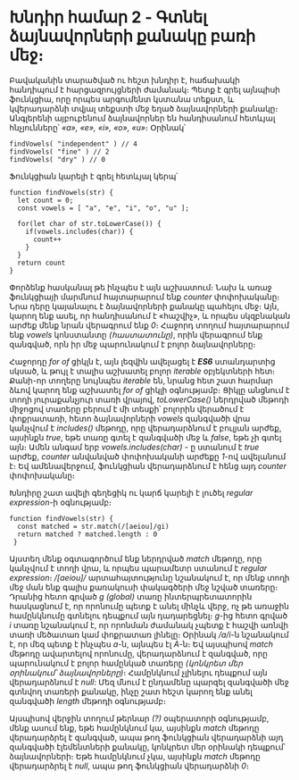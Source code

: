 # Խնդիր համար 2 - Գտնել ձայնավորների քանակը բառի մեջ։

Բավականին տարածված ու հեշտ խնդիր է, հաճախակի հանդիպում է հարցազրույցների ժամանակ։ Պետք է գրել այնպիսի ֆունկցիա, որը որպես արգումենտ կստանա տեքստ, և կվերադարձնի տվյալ տեքստի մեջ եղած ձայնավորների քանակը։ Անգլերենի այբուբենում ձայնավորներ են հանդիսանում հետևյալ հնչյունները՝ _«a», «e», «i», «o», «u»_։ Օրինակ՝

```
findVowels( "independent" ) // 4
findVowels( "fine" ) // 2
findVowels( "dry" ) // 0
```

Ֆունկցիան կարելի է գրել հետևյալ կերպ՝

```
function findVowels(str) {
  let count = 0;
  const vowels = [ "a", "e", "i", "o", "u" ];

  for(let char of str.toLowerCase()) {
    if(vowels.includes(char)) {
      count++
    }
  }
  return count
}
```

Փորձենք հասկանալ թե ինչպես է այն աշխատում։ Նախ և առաջ ֆունկցիայի մարմնում հայտարարում ենք _counter_ փոփոխականը։ Նրա դերը կայանալու է ձայնավորների քանակը պահելու մեջ։ Այն, կարող ենք ասել, որ հանդիսանում է «հաշվիչ», և որպես սկզբնական արժեք մենք նրան վերագրում ենք _0_։ Հաջորդ տողում հայտարարում ենք _vowels_ կոնստանտը _(հաստատունը)_, որին վերագրում ենք զանգված, որն իր մեջ պարունակում է բոլոր ձայնավորները։

Հաջորդը _for of_ ցիկլն է, այն լեզվին ավելացել է **_ES6_** ստանդարտից սկսած, և թույլ է տալիս աշխատել բոլոր _iterable_ օբյեկտների հետ։ Քանի-որ տողերը նույնպես _iterable_ են, նրանց հետ շատ հարմար ձևով կարող ենք աշխատել _for of_ ցիկլի օգնությամբ։ Ցիկլը անցնում է տողի յուրաքանչյուր տառի վրայով, _toLowerCase()_ ներդրված մեթոդի միջոցով տառերը բերում է մի տեսքի՝ բոլորին վերածում է փոքրատառի, հետո ձայնավորների _vowels_ զանգվածի վրա կանչվում է _includes()_ մեթոդը, որը վերադարձնում է բուլյան արժեք, այսինքն _true_, եթե տառը գտել է զանգվածի մեջ և _false_, եթե չի գտել այն։ Ամեն անգամ երբ _vowels.includes(char)_ - ը ստանում է _true_ արժեք, _counter_ անվանված փոփոխականի արժեքը _1_-ով ավելանում է։ Եվ ամենավերջում, ֆունկցիան վերադարձնում է հենց այդ _counter_ փոփոխականը։

Խնդիրը շատ ավելի գեղեցիկ ու կարճ կարելի է լուծել _regular expression_-ի օգնությամբ։

```
function findVowels(str) {
  const matched = str.match(/[aeiou]/gi)
  return matched ? matched.length : 0
 }
```

Այստեղ մենք օգտագործում ենք ներդրված _match_ մեթոդը, որը կանչվում է տողի վրա, և որպես պարամետր ստանում է _regular expression_։ _/[aeiou]/_ արտահայտությունը նշանակում է, որ մենք տողի մեջ ման ենք գալիս քառակուսի փակագծերի մեջ նշված տառերը։ Դրանից հետո գրված _g (global)_ տառը ինտերպրետատորին հասկացնում է, որ որոնումը պետք է անել մինչև վերջ, ոչ թե առաջին համընկնումը գտնելու դեպքում այն դադարեցնել։ _g_-ից հետո գրված _i_ տառը նշանակում է, որ որոնման ժամանակ չպետք է հաշվի առնվի տառի մեծատառ կամ փոքրատառ լինելը։ Օրինակ _/a/i_-ն նշանակում է, որ մեզ պետք է ինչպես _a_-ն, այնպես էլ _A_-ն։ Եվ այսպիսով _match_ մեթոդը ավարտելով որոնումը, վերադարձնում է զանգված, որը պարունակում է բոլոր համընկած տառերը _(կոնկրետ մեր օրինակում՝ ձայնավորները)_։ Համընկնում չլինելու դեպքում այն վերադարձնում է _null_: Մեզ մնում է ընդամենը պարզել զանգվածի մեջ գտնվող տառերի քանակը, ինչը շատ հեշտ կարող ենք անել զանգվածի _length_ մեթոդի օգնությամբ։

Այսպիսով վերջին տողում թերնար _(?)_ օպերատորի օգնությամբ, մենք ասում ենք, եթե համընկնում կա, այսինքն _match_ մեթոդը վերադարձրել է զանգված, ապա թող ֆունկցիան վերադարձնի այդ զանգվածի էլեմենտների քանակը, կոնկրետ մեր օրինակի դեպքում՝ ձայնավորների։ Եթե համընկնում չկա, այսինքն _match_ մեթոդը վերադարձրել է _null_, ապա թող ֆունկցիան վերադարձնի _0_։

